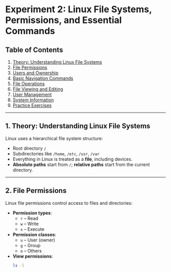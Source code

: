 #  Experiment 2: Linux File Systems, Permissions, and Essential Commands

##  Table of Contents
1. [Theory: Understanding Linux File Systems](#theory-understanding-linux-file-systems)  
2. [File Permissions](#file-permissions)  
3. [Users and Ownership](#users-and-ownership)  
4. [Basic Navigation Commands](#basic-navigation-commands)  
5. [File Operations](#file-operations)  
6. [File Viewing and Editing](#file-viewing-and-editing)  
7. [User Management](#user-management)  
8. [System Information](#system-information)  
9. [Practice Exercises](#practice-exercises)  

---

## 1. Theory: Understanding Linux File Systems
Linux uses a hierarchical file system structure:  
- Root directory `/`  
- Subdirectories like `/home`, `/etc`, `/usr`, `/var`  
- Everything in Linux is treated as a **file**, including devices.  
- **Absolute paths** start from `/`; **relative paths** start from the current directory.

---

## 2. File Permissions
Linux file permissions control access to files and directories:  
- **Permission types**:  
  - `r` – Read  
  - `w` – Write  
  - `x` – Execute  
- **Permission classes**:  
  - `u` – User (owner)  
  - `g` – Group  
  - `o` – Others  
- **View permissions**:  
  ```bash
  ls -l